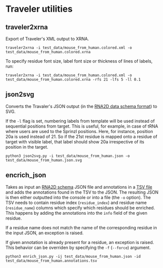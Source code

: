 # Traveler utilities

## traveler2xrna

Export of Traveler's XML output to XRNA.

```
traveler2xrna -i test_data/mouse_from_human.colored.xml -o test_data/mouse_from_human.colored.xrna
```

To specify residue font size, label font size or thickness of lines of labels, run:

```
traveler2xrna -i test_data/mouse_from_human.colored.xml -o test_data/mouse_from_human.colored.xrna -rfs 21 -lfs 5 -ll 0.1
```

## json2svg

Converts the Travaler's JSON output (in the [RNA2D data schema format](https://github.com/LDWLab/RNA2D-data-schema/))
to SVG.

If the `-l` flag is set, numbering labels from template will be used instead of sequential positions from target. This
is useful, for example, in case of tRNA where users are used to the Sprinzl positions. Here, for instance, position 20a is
used instead of 21. So if the 21st residue is mapped onto a residue of target with visible label, that label should show 20a 
irrespective of its position in the target.

``
python3 json2svg.py -i test_data/mouse_from_human.json -o test_data/mouse_from_human.json.svg
``

## encrich_json

Takes as input an [RNA2D schema](https://github.com/LDWLab/RNA2D-data-schema/) JSON file and annotations in 
a [TSV file](test_data/mouse_from_human.annotations.tsv) and adds the annotations found in the TSV to the
JSON. The resulting JSON is then either outputted into the console or into a file (the ``-o`` option).
The TSV needs to contain residue index (``residue_index``) and residue name (``residue_name``) columns which specify
which residues should be enriched. This happens by adding the annotations into the ``info`` field of the given
residue. 

If a residue name does not match the name of the corresponding residue in the input JSON, an exception
is raised.

If given annotation is already present for a residue, an exception is raised. This behavior can be overriden by specifying the ``-f`` 
(``--force``) argument.

``
python3 enrich_json.py -ij test_data/mouse_from_human.json -id test_data/mouse_from_human.annotations.tsv
``

